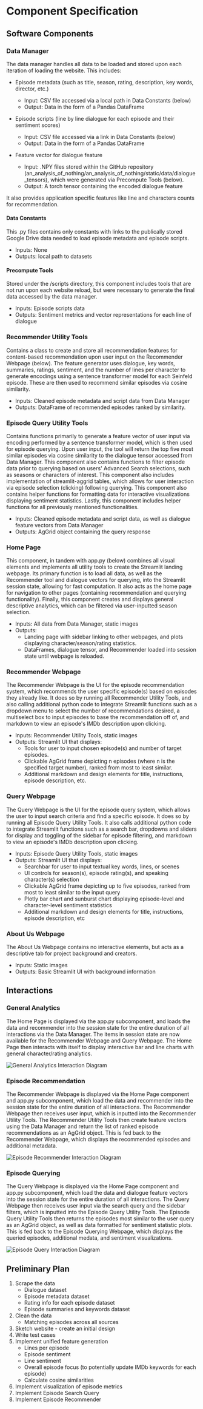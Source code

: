 # Component Specification

## Software Components


### Data Manager
The data manager handles all data to be loaded and stored upon each iteration of loading the website. This includes:

- Episode metadata (such as title, season, rating, description, key words, director, etc.)
   - Input: CSV file accessed via a local path in Data Constants (below)
   - Output: Data in the form of a Pandas DataFrame

- Episode scripts (line by line dialogue for each episode and their sentiment scores)
   - Input: CSV file accessed via a link in Data Constants (below)
   - Output: Data in the form of a Pandas DataFrame

- Feature vector for dialogue feature
   - Input: .NPY files stored within the GitHub repository (an_analysis_of_nothing/an_analysis_of_nothing/static/data/dialogue_tensors), which were generated via Precompute Tools (below).
   - Output: A torch tensor containing the encoded dialogue feature

It also provides application specific features like line and characters counts for recommendation.

#### Data Constants
This .py files contains only constants with links to the publically stored Google Drive data needed to load episode metadata and episode scripts. 
- Inputs: None
- Outputs: local path to datasets

#### Precompute Tools
Stored under the /scripts directory, this component includes tools that are not run upon each website reload, but were necessary to generate the final data accessed by the data manager. 
- Inputs: Episode scripts data
- Outputs: Sentiment metrics and vector representations for each line of dialogue

### Recommender Utility Tools
Contains a class to create and store all recommendation features for content-based recommendation upon user input on the Recommender Webpage (below).
The feature generator uses dialogue, key words, summaries, ratings, sentiment, and the number of lines per character to generate encodings using a sentence transformer model for each Seinfeld episode. These are then used to recommend similar episodes via cosine similarity.

- Inputs: Cleaned episode metadata and script data from Data Manager
- Outputs: DataFrame of recommended episodes ranked by similarity. 

### Episode Query Utility Tools
Contains functions primarily to generate a feature vector of user input via encoding performed by a sentence transformer model, which is then used for episode querying. Upon user input, the tool will return the top five most similar episodes via cosine similarity to the dialogue tensor accessed from Data Manager. This component also contains functions to filter episode data prior to querying based on users' Advanced Search selections, such as seasons or characters of interest. This component also includes implementation of streamlit-aggrid tables, which allows for user interaction via episode selection (clicking) following querying. This component also contains helper functions for formatting data for interactive visualizations displaying sentiment statistics. Lastly, this component includes helper functions for all previously mentioned functionalities. 

- Inputs: Cleaned episode metadata and script data, as well as dialogue feature vectors from Data Manager
- Outputs: AgGrid object containing the query response

### Home Page
This component, in tandem with app.py (below) combines all visual elements and implements all utility tools to create the Streamlit landing webpage. Its primary function is to load all data, as well as the Recommender tool and dialogue vectors for querying, into the Streamlit session state, allowing for fast computation. It also acts as the home page for navigation to other pages (containing recommendation and querying functionality). Finally, this component creates and displays general descriptive analytics, which can be filtered via user-inputted season selection. 

- Inputs: All data from Data Manager, static images 
- Outputs: 
   - Landing page with sidebar linking to other webpages, and plots displaying character/season/rating statistics. 
   - DataFrames, dialogue tensor, and Recommender loaded into session state until webpage is reloaded.


### Recommender Webpage
The Recommender Webpage is the UI for the episode recommendation system, which recommends the user specific episode(s) based on episodes they already like. It does so by running all Recommender Utility Tools, and also calling additional python code to integrate Streamlit functions such as a dropdown menu to select the number of recommendations desired, a multiselect box to input episodes to base the recommendation off of, and markdown to view an episode's IMDb description upon clicking. 

- Inputs: Recommender Utility Tools, static images
- Outputs: Streamlit UI that displays:
   - Tools for user to input chosen episode(s) and number of target episodes. 
   - Clickable AgGrid frame depicting n episodes (where n is the specified target number), ranked from most to least similar.
   - Additional markdown and design elements for title, instructions, episode description, etc.

### Query Webpage 
The Query Webpage is the UI for the episode query system, which allows the user to input search criteria and find a specific episode. It does so by running all Episode Query Utility Tools. It also calls additional python code to integrate Streamlit functions such as a search bar, dropdowns and sliders for display and toggling of the sidebar for episode filtering, and markdown to view an episode's IMDb description upon clicking. 

- Inputs: Episode Query Utility Tools, static images
- Outputs: Streamlit UI that displays:
   - Searchbar for user to input textual key words, lines, or scenes
   - UI controls for season(s), episode rating(s), and speaking character(s) selection
   - Clickable AgGrid frame depicting up to five episodes, ranked from most to least similar to the input query
   - Plotly bar chart and sunburst chart displaying episode-level and character-level sentiment statistics
   - Additional markdown and design elements for title, instructions, episode description, etc

### About Us Webpage
The About Us Webpage contains no interactive elements, but acts as a descriptive tab for project background and creators.

- Inputs: Static images
- Outputs: Basic Streamlit UI with background information

## Interactions

### General Analytics

The Home Page is displayed via the app.py subcomponent, and loads the data and recommender into the session state for the entire duration of all interactions via the Data Manager. The items in session state are now available for the Recommender Webpage and Query Webpage. The Home Page then interacts with itself to display interactive bar and line charts with general character/rating analytics. 

![General Analytics Interaction Diagram](General_Analytics_Interaction.png) 

### Episode Recommendation

The Recommender Webpage is displayed via the Home Page component and app.py subcomponent, which load the data and recommender into the session state for the entire duration of all interactions. The Recommender Webpage then receives user input, which is inputted into the Recommender Utility Tools. The Recommender Utility Tools then create feature vectors using the Data Manager and return the list of ranked episode recommendations as an AgGrid object. This is fed back to the Recommender Webpage, which displays the recommended episodes and additional metadata.

![Episode Recommender Interaction Diagram](Episode_Recommender_Interaction.png) 

### Episode Querying

The Query Webpage is displayed via the Home Page component and app.py subcomponent, which load the data and dialogue feature vectors into the session state for the entire duration of all interactions. The Query Webpage then receives user input via the search query and the sidebar filters, which is inputted into the Episode Query Utility Tools. The Episode Query Utility Tools then returns the episodes most similar to the user query as an AgGrid object, as well as data formatted for sentiment statistic plots. This is fed back to the Episode Querying Webpage, which displays the queried episodes, additional medata, and sentiment visualizations.

![Episode Query Interaction Diagram](Episode_Query_Interaction.png) 


## Preliminary Plan

1. Scrape the data
    * Dialogue dataset
    * Episode metadata dataset
    * Rating info for each episode dataset
    * Episode summaries and keywords dataset
2. Clean the data
    * Matching episodes across all sources
3. Sketch website - create an initial design
4. Write test cases
5. Implement unified feature generation
    * Lines per episode
    * Episode sentiment
    * Line sentiment
    * Overall episode focus (to potentially update IMDb keywords for each episode)
    * Calculate cosine similarities
6. Implement visualization of episode metrics
7. Implement Episode Search Query 
8. Implement Episode Recommender


